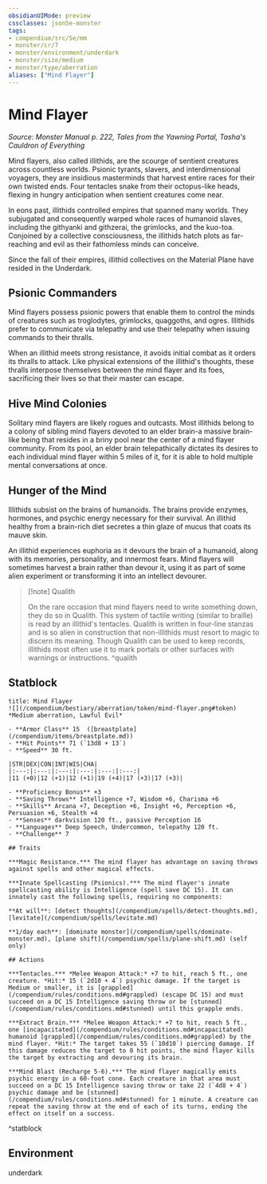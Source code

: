 ```yaml
---
obsidianUIMode: preview
cssclasses: json5e-monster
tags:
- compendium/src/5e/mm
- monster/cr/7
- monster/environment/underdark
- monster/size/medium
- monster/type/aberration
aliases: ["Mind Flayer"]
---
```

# Mind Flayer
*Source: Monster Manual p. 222, Tales from the Yawning Portal, Tasha's Cauldron of Everything*  

Mind flayers, also called illithids, are the scourge of sentient creatures across countless worlds. Psionic tyrants, slavers, and interdimensional voyagers, they are insidious masterminds that harvest entire races for their own twisted ends. Four tentacles snake from their octopus-like heads, flexing in hungry anticipation when sentient creatures come near.

In eons past, illithids controlled empires that spanned many worlds. They subjugated and consequently warped whole races of humanoid slaves, including the githyanki and githzerai, the grimlocks, and the kuo-toa. Conjoined by a collective consciousness, the illithids hatch plots as far-reaching and evil as their fathomless minds can conceive.

Since the fall of their empires, illithid collectives on the Material Plane have resided in the Underdark.

## Psionic Commanders

Mind flayers possess psionic powers that enable them to control the minds of creatures such as troglodytes, grimlocks, quaggoths, and ogres. Illithids prefer to communicate via telepathy and use their telepathy when issuing commands to their thralls.

When an illithid meets strong resistance, it avoids initial combat as it orders its thralls to attack. Like physical extensions of the illithid's thoughts, these thralls interpose themselves between the mind flayer and its foes, sacrificing their lives so that their master can escape.

## Hive Mind Colonies

Solitary mind flayers are likely rogues and outcasts. Most illithids belong to a colony of sibling mind flayers devoted to an elder brain-a massive brain-like being that resides in a briny pool near the center of a mind flayer community. From its pool, an elder brain telepathically dictates its desires to each individual mind flayer within 5 miles of it, for it is able to hold multiple mental conversations at once.

## Hunger of the Mind

Illithids subsist on the brains of humanoids. The brains provide enzymes, hormones, and psychic energy necessary for their survival. An illithid healthy from a brain-rich diet secretes a thin glaze of mucus that coats its mauve skin.

An illithid experiences euphoria as it devours the brain of a humanoid, along with its memories, personality, and innermost fears. Mind flayers will sometimes harvest a brain rather than devour it, using it as part of some alien experiment or transforming it into an intellect devourer.

> [!note] Qualith
> 
> On the rare occasion that mind flayers need to write something down, they do so in Qualith. This system of tactile writing (similar to braille) is read by an illithid's tentacles. Qualith is written in four-line stanzas and is so alien in construction that non-illithids must resort to magic to discern its meaning. Though Qualith can be used to keep records, illithids most often use it to mark portals or other surfaces with warnings or instructions.
^qualith

## Statblock

```ad-statblock
title: Mind Flayer
![](/compendium/bestiary/aberration/token/mind-flayer.png#token)
*Medium aberration, Lawful Evil*

- **Armor Class** 15  ([breastplate](/compendium/items/breastplate.md))
- **Hit Points** 71 (`13d8 + 13`)
- **Speed** 30 ft.

|STR|DEX|CON|INT|WIS|CHA|
|:---:|:---:|:---:|:---:|:---:|:---:|
|11 (+0)|12 (+1)|12 (+1)|19 (+4)|17 (+3)|17 (+3)|

- **Proficiency Bonus** +3
- **Saving Throws** Intelligence +7, Wisdom +6, Charisma +6
- **Skills** Arcana +7, Deception +6, Insight +6, Perception +6, Persuasion +6, Stealth +4
- **Senses** darkvision 120 ft., passive Perception 16
- **Languages** Deep Speech, Undercommon, telepathy 120 ft.
- **Challenge** 7

## Traits

***Magic Resistance.*** The mind flayer has advantage on saving throws against spells and other magical effects.

***Innate Spellcasting (Psionics).*** The mind flayer's innate spellcasting ability is Intelligence (spell save DC 15). It can innately cast the following spells, requiring no components:

**At will**: [detect thoughts](/compendium/spells/detect-thoughts.md), [levitate](/compendium/spells/levitate.md)

**1/day each**: [dominate monster](/compendium/spells/dominate-monster.md), [plane shift](/compendium/spells/plane-shift.md) (self only)

## Actions

***Tentacles.*** *Melee Weapon Attack:* +7 to hit, reach 5 ft., one creature. *Hit:* 15 (`2d10 + 4`) psychic damage. If the target is Medium or smaller, it is [grappled](/compendium/rules/conditions.md#grappled) (escape DC 15) and must succeed on a DC 15 Intelligence saving throw or be [stunned](/compendium/rules/conditions.md#stunned) until this grapple ends.

***Extract Brain.*** *Melee Weapon Attack:* +7 to hit, reach 5 ft., one [incapacitated](/compendium/rules/conditions.md#incapacitated) humanoid [grappled](/compendium/rules/conditions.md#grappled) by the mind flayer. *Hit:* The target takes 55 (`10d10`) piercing damage. If this damage reduces the target to 0 hit points, the mind flayer kills the target by extracting and devouring its brain.

***Mind Blast (Recharge 5-6).*** The mind flayer magically emits psychic energy in a 60-foot cone. Each creature in that area must succeed on a DC 15 Intelligence saving throw or take 22 (`4d8 + 4`) psychic damage and be [stunned](/compendium/rules/conditions.md#stunned) for 1 minute. A creature can repeat the saving throw at the end of each of its turns, ending the effect on itself on a success.
```
^statblock

## Environment

underdark